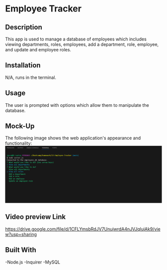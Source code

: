 # Employee Tracker



## Description

This app is used to manage a database of employees which includes viewing departments, roles, employees, add a department, role, employee, and update and employee roles.

## Installation

N/A, runs in the terminal.

## Usage

The user is prompted with options which allow them to manipulate the database.

## Mock-Up

The following image shows the web application's appearance and functionality: 
[![A video thumbnail shows the command-line employee management application with a play button overlaying the view.](./assets/images/thumbnail.png)](https://drive.google.com/file/d/1CFLYmsbRdJV7UnujwrdA4nJVJqlujAk9/view?usp=sharing)
## Video preview Link

https://drive.google.com/file/d/1CFLYmsbRdJV7UnujwrdA4nJVJqlujAk9/view?usp=sharing

## Built With

-Node.js
-Inquirer
-MySQL